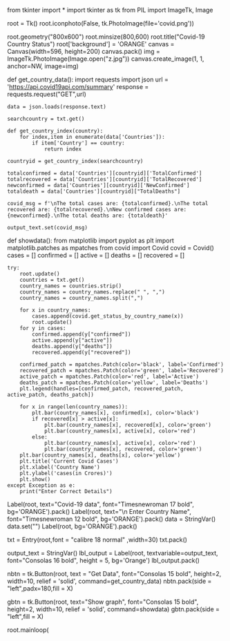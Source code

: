 from tkinter import *
import tkinter as tk
from PIL import ImageTk, Image

root = Tk()
root.iconphoto(False, tk.PhotoImage(file='covid.png'))

root.geometry("800x600")
root.minsize(800,600)
root.title("Covid-19 Country Status")
root['background'] = 'ORANGE'
canvas = Canvas(width=596, height=200)
canvas.pack()
img = ImageTk.PhotoImage(Image.open("z.jpg"))
canvas.create_image(1, 1, anchor=NW, image=img)

def get_country_data():
    import requests
    import json
    url = 'https://api.covid19api.com/summary'
    response = requests.request("GET",url)

    data = json.loads(response.text)
    
    searchcountry = txt.get()

    def get_country_index(country):
        for index,item in enumerate(data['Countries']):
            if item['Country'] == country:
                return index

    countryid = get_country_index(searchcountry)

    totalconfirmed = data['Countries'][countryid]['TotalConfirmed']
    totalrecovered = data['Countries'][countryid]['TotalRecovered']
    newconfirmed = data['Countries'][countryid]['NewConfirmed']
    totaldeath = data['Countries'][countryid]["TotalDeaths"]

    covid_msg = f'\nThe total cases are: {totalconfirmed}.\nThe total recovered are: {totalrecovered}.\nNew confirmed cases are: {newconfirmed}.\nThe total deaths are: {totaldeath}'

    output_text.set(covid_msg)
   
def showdata():
    from matplotlib import pyplot as plt
    import matplotlib.patches as mpatches
    from covid import Covid
    covid = Covid()
    cases = []
    confirmed = []
    active = []
    deaths = []
    recovered = []

    try:
        root.update()
        countries = txt.get()
        country_names = countries.strip()
        country_names = country_names.replace(" ", ",")
        country_names = country_names.split(",")

        for x in country_names:
            cases.append(covid.get_status_by_country_name(x))
            root.update()
        for y in cases:
            confirmed.append(y["confirmed"])
            active.append(y["active"])
            deaths.append(y["deaths"])
            recovered.append(y["recovered"])

        confirmed_patch = mpatches.Patch(color='black', label='Confirmed')
        recovered_patch = mpatches.Patch(color='green', label='Recovered')
        active_patch = mpatches.Patch(color='red', label='Active')
        deaths_patch = mpatches.Patch(color='yellow', label='Deaths')
        plt.legend(handles=[confirmed_patch, recovered_patch, active_patch, deaths_patch])

        for x in range(len(country_names)):
            plt.bar(country_names[x], confirmed[x], color='black')
            if recovered[x] > active[x]:
                plt.bar(country_names[x], recovered[x], color='green')
                plt.bar(country_names[x], active[x], color='red')
            else:
                plt.bar(country_names[x], active[x], color='red')
                plt.bar(country_names[x], recovered, color='green')
        plt.bar(country_names[x], deaths[x], color='yellow')
        plt.title('Current Covid Cases')
        plt.xlabel('Country Name')
        plt.ylabel('cases(in Crores)')
        plt.show()
    except Exception as e:
        print("Enter Correct Details")

Label(root, text="Covid-19 data", font="Timesnewroman 17 bold",
      bg='ORANGE').pack()
Label(root, text="\n Enter Country Name", font="Timesnewroman 12 bold", bg='ORANGE').pack()
data = StringVar()
data.set("")
Label(root, bg='ORANGE').pack()

txt = Entry(root,font = "calibre 18 normal" ,width=30)
txt.pack()

output_text = StringVar()
lbl_output = Label(root, textvariable=output_text, font="Consolas 16 bold", height = 5, bg='Orange')
lbl_output.pack()

nbtn = tk.Button(root, text = "Get Data", font="Consolas 15 bold", height=2, width=10, relief = 'solid', command=get_country_data)
nbtn.pack(side = "left",padx=180,fill = X)

gbtn = tk.Button(root, text="Show graph", font="Consolas 15 bold", height=2, width=10, relief = 'solid', command=showdata)
gbtn.pack(side = "left",fill = X)

root.mainloop(
